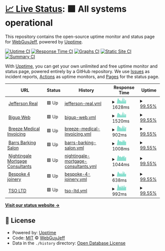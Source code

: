 # [📈 Live Status](https://WebGuyJeff.github.io/my-site-uptime-monitor): <!--live status--> **🟩 All systems operational**

This repository contains the open-source uptime monitor and status page for [WebGuyJeff](https://WebGuyJeff.github.io/my-site-uptime-monitor), powered by [Upptime](https://github.com/upptime/upptime).

[![Uptime CI](https://github.com/WebGuyJeff/my-site-uptime-monitor/workflows/Uptime%20CI/badge.svg)](https://github.com/WebGuyJeff/my-site-uptime-monitor/actions?query=workflow%3A%22Uptime+CI%22)
[![Response Time CI](https://github.com/WebGuyJeff/my-site-uptime-monitor/workflows/Response%20Time%20CI/badge.svg)](https://github.com/WebGuyJeff/my-site-uptime-monitor/actions?query=workflow%3A%22Response+Time+CI%22)
[![Graphs CI](https://github.com/BWebGuyJeff/my-site-uptime-monitor/workflows/Graphs%20CI/badge.svg)](https://github.com/WebGuyJeff/my-site-uptime-monitor/actions?query=workflow%3A%22Graphs+CI%22)
[![Static Site CI](https://github.com/WebGuyJeff/my-site-uptime-monitor/workflows/Static%20Site%20CI/badge.svg)](https://github.com/WebGuyJeff/my-site-uptime-monitor/actions?query=workflow%3A%22Static+Site+CI%22)
[![Summary CI](https://github.com/WebGuyJeff/my-site-uptime-monitor/workflows/Summary%20CI/badge.svg)](https://github.com/WebGuyJeff/my-site-uptime-monitor/actions?query=workflow%3A%22Summary+CI%22)

With [Upptime](https://upptime.js.org), you can get your own unlimited and free uptime monitor and status page, powered entirely by a GitHub repository. We use [Issues](https://github.com/WebGuyJeff/my-site-uptime-monitor/issues) as incident reports, [Actions](https://github.com/WebGuyJeff/my-site-uptime-monitor/actions) as uptime monitors, and [Pages](https://WebGuyJeff.github.io/my-site-uptime-monitor) for the status page.

<!--start: status pages-->
<!-- This summary is generated by Upptime (https://github.com/upptime/upptime) -->
<!-- Do not edit this manually, your changes will be overwritten -->
<!-- prettier-ignore -->
| URL | Status | History | Response Time | Uptime |
| --- | ------ | ------- | ------------- | ------ |
| <img alt="" src="https://icons.duckduckgo.com/ip3/jeffersonreal.uk.ico" height="13"> [Jefferson Real](https://jeffersonreal.uk) | 🟩 Up | [jefferson-real.yml](https://github.com/WebGuyJeff/my-site-uptime-monitor/commits/HEAD/history/jefferson-real.yml) | <details><summary><img alt="Response time graph" src="./graphs/jefferson-real/response-time-week.png" height="20"> 1628ms</summary><br><a href="https://WebGuyJeff.github.io/my-site-uptime-monitor/history/jefferson-real"><img alt="Response time 1494" src="https://img.shields.io/endpoint?url=https%3A%2F%2Fraw.githubusercontent.com%2FWebGuyJeff%2Fmy-site-uptime-monitor%2FHEAD%2Fapi%2Fjefferson-real%2Fresponse-time.json"></a><br><a href="https://WebGuyJeff.github.io/my-site-uptime-monitor/history/jefferson-real"><img alt="24-hour response time 1403" src="https://img.shields.io/endpoint?url=https%3A%2F%2Fraw.githubusercontent.com%2FWebGuyJeff%2Fmy-site-uptime-monitor%2FHEAD%2Fapi%2Fjefferson-real%2Fresponse-time-day.json"></a><br><a href="https://WebGuyJeff.github.io/my-site-uptime-monitor/history/jefferson-real"><img alt="7-day response time 1628" src="https://img.shields.io/endpoint?url=https%3A%2F%2Fraw.githubusercontent.com%2FWebGuyJeff%2Fmy-site-uptime-monitor%2FHEAD%2Fapi%2Fjefferson-real%2Fresponse-time-week.json"></a><br><a href="https://WebGuyJeff.github.io/my-site-uptime-monitor/history/jefferson-real"><img alt="30-day response time 1754" src="https://img.shields.io/endpoint?url=https%3A%2F%2Fraw.githubusercontent.com%2FWebGuyJeff%2Fmy-site-uptime-monitor%2FHEAD%2Fapi%2Fjefferson-real%2Fresponse-time-month.json"></a><br><a href="https://WebGuyJeff.github.io/my-site-uptime-monitor/history/jefferson-real"><img alt="1-year response time 1661" src="https://img.shields.io/endpoint?url=https%3A%2F%2Fraw.githubusercontent.com%2FWebGuyJeff%2Fmy-site-uptime-monitor%2FHEAD%2Fapi%2Fjefferson-real%2Fresponse-time-year.json"></a></details> | <details><summary><a href="https://WebGuyJeff.github.io/my-site-uptime-monitor/history/jefferson-real">99.55%</a></summary><a href="https://WebGuyJeff.github.io/my-site-uptime-monitor/history/jefferson-real"><img alt="All-time uptime 99.75%" src="https://img.shields.io/endpoint?url=https%3A%2F%2Fraw.githubusercontent.com%2FWebGuyJeff%2Fmy-site-uptime-monitor%2FHEAD%2Fapi%2Fjefferson-real%2Fuptime.json"></a><br><a href="https://WebGuyJeff.github.io/my-site-uptime-monitor/history/jefferson-real"><img alt="24-hour uptime 100.00%" src="https://img.shields.io/endpoint?url=https%3A%2F%2Fraw.githubusercontent.com%2FWebGuyJeff%2Fmy-site-uptime-monitor%2FHEAD%2Fapi%2Fjefferson-real%2Fuptime-day.json"></a><br><a href="https://WebGuyJeff.github.io/my-site-uptime-monitor/history/jefferson-real"><img alt="7-day uptime 99.55%" src="https://img.shields.io/endpoint?url=https%3A%2F%2Fraw.githubusercontent.com%2FWebGuyJeff%2Fmy-site-uptime-monitor%2FHEAD%2Fapi%2Fjefferson-real%2Fuptime-week.json"></a><br><a href="https://WebGuyJeff.github.io/my-site-uptime-monitor/history/jefferson-real"><img alt="30-day uptime 99.55%" src="https://img.shields.io/endpoint?url=https%3A%2F%2Fraw.githubusercontent.com%2FWebGuyJeff%2Fmy-site-uptime-monitor%2FHEAD%2Fapi%2Fjefferson-real%2Fuptime-month.json"></a><br><a href="https://WebGuyJeff.github.io/my-site-uptime-monitor/history/jefferson-real"><img alt="1-year uptime 99.15%" src="https://img.shields.io/endpoint?url=https%3A%2F%2Fraw.githubusercontent.com%2FWebGuyJeff%2Fmy-site-uptime-monitor%2FHEAD%2Fapi%2Fjefferson-real%2Fuptime-year.json"></a></details>
| <img alt="" src="https://icons.duckduckgo.com/ip3/bigupweb.uk.ico" height="13"> [Bigup Web](https://bigupweb.uk) | 🟩 Up | [bigup-web.yml](https://github.com/WebGuyJeff/my-site-uptime-monitor/commits/HEAD/history/bigup-web.yml) | <details><summary><img alt="Response time graph" src="./graphs/bigup-web/response-time-week.png" height="20"> 1520ms</summary><br><a href="https://WebGuyJeff.github.io/my-site-uptime-monitor/history/bigup-web"><img alt="Response time 1738" src="https://img.shields.io/endpoint?url=https%3A%2F%2Fraw.githubusercontent.com%2FWebGuyJeff%2Fmy-site-uptime-monitor%2FHEAD%2Fapi%2Fbigup-web%2Fresponse-time.json"></a><br><a href="https://WebGuyJeff.github.io/my-site-uptime-monitor/history/bigup-web"><img alt="24-hour response time 1296" src="https://img.shields.io/endpoint?url=https%3A%2F%2Fraw.githubusercontent.com%2FWebGuyJeff%2Fmy-site-uptime-monitor%2FHEAD%2Fapi%2Fbigup-web%2Fresponse-time-day.json"></a><br><a href="https://WebGuyJeff.github.io/my-site-uptime-monitor/history/bigup-web"><img alt="7-day response time 1520" src="https://img.shields.io/endpoint?url=https%3A%2F%2Fraw.githubusercontent.com%2FWebGuyJeff%2Fmy-site-uptime-monitor%2FHEAD%2Fapi%2Fbigup-web%2Fresponse-time-week.json"></a><br><a href="https://WebGuyJeff.github.io/my-site-uptime-monitor/history/bigup-web"><img alt="30-day response time 1685" src="https://img.shields.io/endpoint?url=https%3A%2F%2Fraw.githubusercontent.com%2FWebGuyJeff%2Fmy-site-uptime-monitor%2FHEAD%2Fapi%2Fbigup-web%2Fresponse-time-month.json"></a><br><a href="https://WebGuyJeff.github.io/my-site-uptime-monitor/history/bigup-web"><img alt="1-year response time 1968" src="https://img.shields.io/endpoint?url=https%3A%2F%2Fraw.githubusercontent.com%2FWebGuyJeff%2Fmy-site-uptime-monitor%2FHEAD%2Fapi%2Fbigup-web%2Fresponse-time-year.json"></a></details> | <details><summary><a href="https://WebGuyJeff.github.io/my-site-uptime-monitor/history/bigup-web">99.55%</a></summary><a href="https://WebGuyJeff.github.io/my-site-uptime-monitor/history/bigup-web"><img alt="All-time uptime 99.75%" src="https://img.shields.io/endpoint?url=https%3A%2F%2Fraw.githubusercontent.com%2FWebGuyJeff%2Fmy-site-uptime-monitor%2FHEAD%2Fapi%2Fbigup-web%2Fuptime.json"></a><br><a href="https://WebGuyJeff.github.io/my-site-uptime-monitor/history/bigup-web"><img alt="24-hour uptime 100.00%" src="https://img.shields.io/endpoint?url=https%3A%2F%2Fraw.githubusercontent.com%2FWebGuyJeff%2Fmy-site-uptime-monitor%2FHEAD%2Fapi%2Fbigup-web%2Fuptime-day.json"></a><br><a href="https://WebGuyJeff.github.io/my-site-uptime-monitor/history/bigup-web"><img alt="7-day uptime 99.55%" src="https://img.shields.io/endpoint?url=https%3A%2F%2Fraw.githubusercontent.com%2FWebGuyJeff%2Fmy-site-uptime-monitor%2FHEAD%2Fapi%2Fbigup-web%2Fuptime-week.json"></a><br><a href="https://WebGuyJeff.github.io/my-site-uptime-monitor/history/bigup-web"><img alt="30-day uptime 99.55%" src="https://img.shields.io/endpoint?url=https%3A%2F%2Fraw.githubusercontent.com%2FWebGuyJeff%2Fmy-site-uptime-monitor%2FHEAD%2Fapi%2Fbigup-web%2Fuptime-month.json"></a><br><a href="https://WebGuyJeff.github.io/my-site-uptime-monitor/history/bigup-web"><img alt="1-year uptime 99.15%" src="https://img.shields.io/endpoint?url=https%3A%2F%2Fraw.githubusercontent.com%2FWebGuyJeff%2Fmy-site-uptime-monitor%2FHEAD%2Fapi%2Fbigup-web%2Fuptime-year.json"></a></details>
| <img alt="" src="https://icons.duckduckgo.com/ip3/breezemedicalinvoicing.com.ico" height="13"> [Breeze Medical Invoicing](https://breezemedicalinvoicing.com) | 🟩 Up | [breeze-medical-invoicing.yml](https://github.com/WebGuyJeff/my-site-uptime-monitor/commits/HEAD/history/breeze-medical-invoicing.yml) | <details><summary><img alt="Response time graph" src="./graphs/breeze-medical-invoicing/response-time-week.png" height="20"> 902ms</summary><br><a href="https://WebGuyJeff.github.io/my-site-uptime-monitor/history/breeze-medical-invoicing"><img alt="Response time 1742" src="https://img.shields.io/endpoint?url=https%3A%2F%2Fraw.githubusercontent.com%2FWebGuyJeff%2Fmy-site-uptime-monitor%2FHEAD%2Fapi%2Fbreeze-medical-invoicing%2Fresponse-time.json"></a><br><a href="https://WebGuyJeff.github.io/my-site-uptime-monitor/history/breeze-medical-invoicing"><img alt="24-hour response time 796" src="https://img.shields.io/endpoint?url=https%3A%2F%2Fraw.githubusercontent.com%2FWebGuyJeff%2Fmy-site-uptime-monitor%2FHEAD%2Fapi%2Fbreeze-medical-invoicing%2Fresponse-time-day.json"></a><br><a href="https://WebGuyJeff.github.io/my-site-uptime-monitor/history/breeze-medical-invoicing"><img alt="7-day response time 902" src="https://img.shields.io/endpoint?url=https%3A%2F%2Fraw.githubusercontent.com%2FWebGuyJeff%2Fmy-site-uptime-monitor%2FHEAD%2Fapi%2Fbreeze-medical-invoicing%2Fresponse-time-week.json"></a><br><a href="https://WebGuyJeff.github.io/my-site-uptime-monitor/history/breeze-medical-invoicing"><img alt="30-day response time 925" src="https://img.shields.io/endpoint?url=https%3A%2F%2Fraw.githubusercontent.com%2FWebGuyJeff%2Fmy-site-uptime-monitor%2FHEAD%2Fapi%2Fbreeze-medical-invoicing%2Fresponse-time-month.json"></a><br><a href="https://WebGuyJeff.github.io/my-site-uptime-monitor/history/breeze-medical-invoicing"><img alt="1-year response time 1550" src="https://img.shields.io/endpoint?url=https%3A%2F%2Fraw.githubusercontent.com%2FWebGuyJeff%2Fmy-site-uptime-monitor%2FHEAD%2Fapi%2Fbreeze-medical-invoicing%2Fresponse-time-year.json"></a></details> | <details><summary><a href="https://WebGuyJeff.github.io/my-site-uptime-monitor/history/breeze-medical-invoicing">99.55%</a></summary><a href="https://WebGuyJeff.github.io/my-site-uptime-monitor/history/breeze-medical-invoicing"><img alt="All-time uptime 99.74%" src="https://img.shields.io/endpoint?url=https%3A%2F%2Fraw.githubusercontent.com%2FWebGuyJeff%2Fmy-site-uptime-monitor%2FHEAD%2Fapi%2Fbreeze-medical-invoicing%2Fuptime.json"></a><br><a href="https://WebGuyJeff.github.io/my-site-uptime-monitor/history/breeze-medical-invoicing"><img alt="24-hour uptime 100.00%" src="https://img.shields.io/endpoint?url=https%3A%2F%2Fraw.githubusercontent.com%2FWebGuyJeff%2Fmy-site-uptime-monitor%2FHEAD%2Fapi%2Fbreeze-medical-invoicing%2Fuptime-day.json"></a><br><a href="https://WebGuyJeff.github.io/my-site-uptime-monitor/history/breeze-medical-invoicing"><img alt="7-day uptime 99.55%" src="https://img.shields.io/endpoint?url=https%3A%2F%2Fraw.githubusercontent.com%2FWebGuyJeff%2Fmy-site-uptime-monitor%2FHEAD%2Fapi%2Fbreeze-medical-invoicing%2Fuptime-week.json"></a><br><a href="https://WebGuyJeff.github.io/my-site-uptime-monitor/history/breeze-medical-invoicing"><img alt="30-day uptime 99.55%" src="https://img.shields.io/endpoint?url=https%3A%2F%2Fraw.githubusercontent.com%2FWebGuyJeff%2Fmy-site-uptime-monitor%2FHEAD%2Fapi%2Fbreeze-medical-invoicing%2Fuptime-month.json"></a><br><a href="https://WebGuyJeff.github.io/my-site-uptime-monitor/history/breeze-medical-invoicing"><img alt="1-year uptime 99.14%" src="https://img.shields.io/endpoint?url=https%3A%2F%2Fraw.githubusercontent.com%2FWebGuyJeff%2Fmy-site-uptime-monitor%2FHEAD%2Fapi%2Fbreeze-medical-invoicing%2Fuptime-year.json"></a></details>
| <img alt="" src="https://icons.duckduckgo.com/ip3/barrsbarkingsalon.co.uk.ico" height="13"> [Barrs Barking Salon](https://barrsbarkingsalon.co.uk) | 🟩 Up | [barrs-barking-salon.yml](https://github.com/WebGuyJeff/my-site-uptime-monitor/commits/HEAD/history/barrs-barking-salon.yml) | <details><summary><img alt="Response time graph" src="./graphs/barrs-barking-salon/response-time-week.png" height="20"> 1008ms</summary><br><a href="https://WebGuyJeff.github.io/my-site-uptime-monitor/history/barrs-barking-salon"><img alt="Response time 1066" src="https://img.shields.io/endpoint?url=https%3A%2F%2Fraw.githubusercontent.com%2FWebGuyJeff%2Fmy-site-uptime-monitor%2FHEAD%2Fapi%2Fbarrs-barking-salon%2Fresponse-time.json"></a><br><a href="https://WebGuyJeff.github.io/my-site-uptime-monitor/history/barrs-barking-salon"><img alt="24-hour response time 965" src="https://img.shields.io/endpoint?url=https%3A%2F%2Fraw.githubusercontent.com%2FWebGuyJeff%2Fmy-site-uptime-monitor%2FHEAD%2Fapi%2Fbarrs-barking-salon%2Fresponse-time-day.json"></a><br><a href="https://WebGuyJeff.github.io/my-site-uptime-monitor/history/barrs-barking-salon"><img alt="7-day response time 1008" src="https://img.shields.io/endpoint?url=https%3A%2F%2Fraw.githubusercontent.com%2FWebGuyJeff%2Fmy-site-uptime-monitor%2FHEAD%2Fapi%2Fbarrs-barking-salon%2Fresponse-time-week.json"></a><br><a href="https://WebGuyJeff.github.io/my-site-uptime-monitor/history/barrs-barking-salon"><img alt="30-day response time 1057" src="https://img.shields.io/endpoint?url=https%3A%2F%2Fraw.githubusercontent.com%2FWebGuyJeff%2Fmy-site-uptime-monitor%2FHEAD%2Fapi%2Fbarrs-barking-salon%2Fresponse-time-month.json"></a><br><a href="https://WebGuyJeff.github.io/my-site-uptime-monitor/history/barrs-barking-salon"><img alt="1-year response time 1098" src="https://img.shields.io/endpoint?url=https%3A%2F%2Fraw.githubusercontent.com%2FWebGuyJeff%2Fmy-site-uptime-monitor%2FHEAD%2Fapi%2Fbarrs-barking-salon%2Fresponse-time-year.json"></a></details> | <details><summary><a href="https://WebGuyJeff.github.io/my-site-uptime-monitor/history/barrs-barking-salon">99.55%</a></summary><a href="https://WebGuyJeff.github.io/my-site-uptime-monitor/history/barrs-barking-salon"><img alt="All-time uptime 99.84%" src="https://img.shields.io/endpoint?url=https%3A%2F%2Fraw.githubusercontent.com%2FWebGuyJeff%2Fmy-site-uptime-monitor%2FHEAD%2Fapi%2Fbarrs-barking-salon%2Fuptime.json"></a><br><a href="https://WebGuyJeff.github.io/my-site-uptime-monitor/history/barrs-barking-salon"><img alt="24-hour uptime 100.00%" src="https://img.shields.io/endpoint?url=https%3A%2F%2Fraw.githubusercontent.com%2FWebGuyJeff%2Fmy-site-uptime-monitor%2FHEAD%2Fapi%2Fbarrs-barking-salon%2Fuptime-day.json"></a><br><a href="https://WebGuyJeff.github.io/my-site-uptime-monitor/history/barrs-barking-salon"><img alt="7-day uptime 99.55%" src="https://img.shields.io/endpoint?url=https%3A%2F%2Fraw.githubusercontent.com%2FWebGuyJeff%2Fmy-site-uptime-monitor%2FHEAD%2Fapi%2Fbarrs-barking-salon%2Fuptime-week.json"></a><br><a href="https://WebGuyJeff.github.io/my-site-uptime-monitor/history/barrs-barking-salon"><img alt="30-day uptime 99.55%" src="https://img.shields.io/endpoint?url=https%3A%2F%2Fraw.githubusercontent.com%2FWebGuyJeff%2Fmy-site-uptime-monitor%2FHEAD%2Fapi%2Fbarrs-barking-salon%2Fuptime-month.json"></a><br><a href="https://WebGuyJeff.github.io/my-site-uptime-monitor/history/barrs-barking-salon"><img alt="1-year uptime 99.54%" src="https://img.shields.io/endpoint?url=https%3A%2F%2Fraw.githubusercontent.com%2FWebGuyJeff%2Fmy-site-uptime-monitor%2FHEAD%2Fapi%2Fbarrs-barking-salon%2Fuptime-year.json"></a></details>
| <img alt="" src="https://icons.duckduckgo.com/ip3/nightingalemortgageconsultants.com.ico" height="13"> [Nightingale Mortgage Consultants](https://nightingalemortgageconsultants.com/) | 🟩 Up | [nightingale-mortgage-consultants.yml](https://github.com/WebGuyJeff/my-site-uptime-monitor/commits/HEAD/history/nightingale-mortgage-consultants.yml) | <details><summary><img alt="Response time graph" src="./graphs/nightingale-mortgage-consultants/response-time-week.png" height="20"> 1044ms</summary><br><a href="https://WebGuyJeff.github.io/my-site-uptime-monitor/history/nightingale-mortgage-consultants"><img alt="Response time 1000" src="https://img.shields.io/endpoint?url=https%3A%2F%2Fraw.githubusercontent.com%2FWebGuyJeff%2Fmy-site-uptime-monitor%2FHEAD%2Fapi%2Fnightingale-mortgage-consultants%2Fresponse-time.json"></a><br><a href="https://WebGuyJeff.github.io/my-site-uptime-monitor/history/nightingale-mortgage-consultants"><img alt="24-hour response time 933" src="https://img.shields.io/endpoint?url=https%3A%2F%2Fraw.githubusercontent.com%2FWebGuyJeff%2Fmy-site-uptime-monitor%2FHEAD%2Fapi%2Fnightingale-mortgage-consultants%2Fresponse-time-day.json"></a><br><a href="https://WebGuyJeff.github.io/my-site-uptime-monitor/history/nightingale-mortgage-consultants"><img alt="7-day response time 1044" src="https://img.shields.io/endpoint?url=https%3A%2F%2Fraw.githubusercontent.com%2FWebGuyJeff%2Fmy-site-uptime-monitor%2FHEAD%2Fapi%2Fnightingale-mortgage-consultants%2Fresponse-time-week.json"></a><br><a href="https://WebGuyJeff.github.io/my-site-uptime-monitor/history/nightingale-mortgage-consultants"><img alt="30-day response time 1019" src="https://img.shields.io/endpoint?url=https%3A%2F%2Fraw.githubusercontent.com%2FWebGuyJeff%2Fmy-site-uptime-monitor%2FHEAD%2Fapi%2Fnightingale-mortgage-consultants%2Fresponse-time-month.json"></a><br><a href="https://WebGuyJeff.github.io/my-site-uptime-monitor/history/nightingale-mortgage-consultants"><img alt="1-year response time 1054" src="https://img.shields.io/endpoint?url=https%3A%2F%2Fraw.githubusercontent.com%2FWebGuyJeff%2Fmy-site-uptime-monitor%2FHEAD%2Fapi%2Fnightingale-mortgage-consultants%2Fresponse-time-year.json"></a></details> | <details><summary><a href="https://WebGuyJeff.github.io/my-site-uptime-monitor/history/nightingale-mortgage-consultants">99.55%</a></summary><a href="https://WebGuyJeff.github.io/my-site-uptime-monitor/history/nightingale-mortgage-consultants"><img alt="All-time uptime 99.53%" src="https://img.shields.io/endpoint?url=https%3A%2F%2Fraw.githubusercontent.com%2FWebGuyJeff%2Fmy-site-uptime-monitor%2FHEAD%2Fapi%2Fnightingale-mortgage-consultants%2Fuptime.json"></a><br><a href="https://WebGuyJeff.github.io/my-site-uptime-monitor/history/nightingale-mortgage-consultants"><img alt="24-hour uptime 100.00%" src="https://img.shields.io/endpoint?url=https%3A%2F%2Fraw.githubusercontent.com%2FWebGuyJeff%2Fmy-site-uptime-monitor%2FHEAD%2Fapi%2Fnightingale-mortgage-consultants%2Fuptime-day.json"></a><br><a href="https://WebGuyJeff.github.io/my-site-uptime-monitor/history/nightingale-mortgage-consultants"><img alt="7-day uptime 99.55%" src="https://img.shields.io/endpoint?url=https%3A%2F%2Fraw.githubusercontent.com%2FWebGuyJeff%2Fmy-site-uptime-monitor%2FHEAD%2Fapi%2Fnightingale-mortgage-consultants%2Fuptime-week.json"></a><br><a href="https://WebGuyJeff.github.io/my-site-uptime-monitor/history/nightingale-mortgage-consultants"><img alt="30-day uptime 99.55%" src="https://img.shields.io/endpoint?url=https%3A%2F%2Fraw.githubusercontent.com%2FWebGuyJeff%2Fmy-site-uptime-monitor%2FHEAD%2Fapi%2Fnightingale-mortgage-consultants%2Fuptime-month.json"></a><br><a href="https://WebGuyJeff.github.io/my-site-uptime-monitor/history/nightingale-mortgage-consultants"><img alt="1-year uptime 99.23%" src="https://img.shields.io/endpoint?url=https%3A%2F%2Fraw.githubusercontent.com%2FWebGuyJeff%2Fmy-site-uptime-monitor%2FHEAD%2Fapi%2Fnightingale-mortgage-consultants%2Fuptime-year.json"></a></details>
| <img alt="" src="https://icons.duckduckgo.com/ip3/bespoke4joinery.co.uk.ico" height="13"> [Bespoke 4 joinery](https://bespoke4joinery.co.uk) | 🟩 Up | [bespoke-4-joinery.yml](https://github.com/WebGuyJeff/my-site-uptime-monitor/commits/HEAD/history/bespoke-4-joinery.yml) | <details><summary><img alt="Response time graph" src="./graphs/bespoke-4-joinery/response-time-week.png" height="20"> 638ms</summary><br><a href="https://WebGuyJeff.github.io/my-site-uptime-monitor/history/bespoke-4-joinery"><img alt="Response time 785" src="https://img.shields.io/endpoint?url=https%3A%2F%2Fraw.githubusercontent.com%2FWebGuyJeff%2Fmy-site-uptime-monitor%2FHEAD%2Fapi%2Fbespoke-4-joinery%2Fresponse-time.json"></a><br><a href="https://WebGuyJeff.github.io/my-site-uptime-monitor/history/bespoke-4-joinery"><img alt="24-hour response time 585" src="https://img.shields.io/endpoint?url=https%3A%2F%2Fraw.githubusercontent.com%2FWebGuyJeff%2Fmy-site-uptime-monitor%2FHEAD%2Fapi%2Fbespoke-4-joinery%2Fresponse-time-day.json"></a><br><a href="https://WebGuyJeff.github.io/my-site-uptime-monitor/history/bespoke-4-joinery"><img alt="7-day response time 638" src="https://img.shields.io/endpoint?url=https%3A%2F%2Fraw.githubusercontent.com%2FWebGuyJeff%2Fmy-site-uptime-monitor%2FHEAD%2Fapi%2Fbespoke-4-joinery%2Fresponse-time-week.json"></a><br><a href="https://WebGuyJeff.github.io/my-site-uptime-monitor/history/bespoke-4-joinery"><img alt="30-day response time 688" src="https://img.shields.io/endpoint?url=https%3A%2F%2Fraw.githubusercontent.com%2FWebGuyJeff%2Fmy-site-uptime-monitor%2FHEAD%2Fapi%2Fbespoke-4-joinery%2Fresponse-time-month.json"></a><br><a href="https://WebGuyJeff.github.io/my-site-uptime-monitor/history/bespoke-4-joinery"><img alt="1-year response time 790" src="https://img.shields.io/endpoint?url=https%3A%2F%2Fraw.githubusercontent.com%2FWebGuyJeff%2Fmy-site-uptime-monitor%2FHEAD%2Fapi%2Fbespoke-4-joinery%2Fresponse-time-year.json"></a></details> | <details><summary><a href="https://WebGuyJeff.github.io/my-site-uptime-monitor/history/bespoke-4-joinery">99.55%</a></summary><a href="https://WebGuyJeff.github.io/my-site-uptime-monitor/history/bespoke-4-joinery"><img alt="All-time uptime 99.68%" src="https://img.shields.io/endpoint?url=https%3A%2F%2Fraw.githubusercontent.com%2FWebGuyJeff%2Fmy-site-uptime-monitor%2FHEAD%2Fapi%2Fbespoke-4-joinery%2Fuptime.json"></a><br><a href="https://WebGuyJeff.github.io/my-site-uptime-monitor/history/bespoke-4-joinery"><img alt="24-hour uptime 100.00%" src="https://img.shields.io/endpoint?url=https%3A%2F%2Fraw.githubusercontent.com%2FWebGuyJeff%2Fmy-site-uptime-monitor%2FHEAD%2Fapi%2Fbespoke-4-joinery%2Fuptime-day.json"></a><br><a href="https://WebGuyJeff.github.io/my-site-uptime-monitor/history/bespoke-4-joinery"><img alt="7-day uptime 99.55%" src="https://img.shields.io/endpoint?url=https%3A%2F%2Fraw.githubusercontent.com%2FWebGuyJeff%2Fmy-site-uptime-monitor%2FHEAD%2Fapi%2Fbespoke-4-joinery%2Fuptime-week.json"></a><br><a href="https://WebGuyJeff.github.io/my-site-uptime-monitor/history/bespoke-4-joinery"><img alt="30-day uptime 99.55%" src="https://img.shields.io/endpoint?url=https%3A%2F%2Fraw.githubusercontent.com%2FWebGuyJeff%2Fmy-site-uptime-monitor%2FHEAD%2Fapi%2Fbespoke-4-joinery%2Fuptime-month.json"></a><br><a href="https://WebGuyJeff.github.io/my-site-uptime-monitor/history/bespoke-4-joinery"><img alt="1-year uptime 99.17%" src="https://img.shields.io/endpoint?url=https%3A%2F%2Fraw.githubusercontent.com%2FWebGuyJeff%2Fmy-site-uptime-monitor%2FHEAD%2Fapi%2Fbespoke-4-joinery%2Fuptime-year.json"></a></details>
| <img alt="" src="https://icons.duckduckgo.com/ip3/tso-ltd.co.uk.ico" height="13"> [TSO LTD](https://tso-ltd.co.uk/) | 🟩 Up | [tso-ltd.yml](https://github.com/WebGuyJeff/my-site-uptime-monitor/commits/HEAD/history/tso-ltd.yml) | <details><summary><img alt="Response time graph" src="./graphs/tso-ltd/response-time-week.png" height="20"> 992ms</summary><br><a href="https://WebGuyJeff.github.io/my-site-uptime-monitor/history/tso-ltd"><img alt="Response time 1597" src="https://img.shields.io/endpoint?url=https%3A%2F%2Fraw.githubusercontent.com%2FWebGuyJeff%2Fmy-site-uptime-monitor%2FHEAD%2Fapi%2Ftso-ltd%2Fresponse-time.json"></a><br><a href="https://WebGuyJeff.github.io/my-site-uptime-monitor/history/tso-ltd"><img alt="24-hour response time 913" src="https://img.shields.io/endpoint?url=https%3A%2F%2Fraw.githubusercontent.com%2FWebGuyJeff%2Fmy-site-uptime-monitor%2FHEAD%2Fapi%2Ftso-ltd%2Fresponse-time-day.json"></a><br><a href="https://WebGuyJeff.github.io/my-site-uptime-monitor/history/tso-ltd"><img alt="7-day response time 992" src="https://img.shields.io/endpoint?url=https%3A%2F%2Fraw.githubusercontent.com%2FWebGuyJeff%2Fmy-site-uptime-monitor%2FHEAD%2Fapi%2Ftso-ltd%2Fresponse-time-week.json"></a><br><a href="https://WebGuyJeff.github.io/my-site-uptime-monitor/history/tso-ltd"><img alt="30-day response time 1131" src="https://img.shields.io/endpoint?url=https%3A%2F%2Fraw.githubusercontent.com%2FWebGuyJeff%2Fmy-site-uptime-monitor%2FHEAD%2Fapi%2Ftso-ltd%2Fresponse-time-month.json"></a><br><a href="https://WebGuyJeff.github.io/my-site-uptime-monitor/history/tso-ltd"><img alt="1-year response time 1483" src="https://img.shields.io/endpoint?url=https%3A%2F%2Fraw.githubusercontent.com%2FWebGuyJeff%2Fmy-site-uptime-monitor%2FHEAD%2Fapi%2Ftso-ltd%2Fresponse-time-year.json"></a></details> | <details><summary><a href="https://WebGuyJeff.github.io/my-site-uptime-monitor/history/tso-ltd">99.55%</a></summary><a href="https://WebGuyJeff.github.io/my-site-uptime-monitor/history/tso-ltd"><img alt="All-time uptime 42.46%" src="https://img.shields.io/endpoint?url=https%3A%2F%2Fraw.githubusercontent.com%2FWebGuyJeff%2Fmy-site-uptime-monitor%2FHEAD%2Fapi%2Ftso-ltd%2Fuptime.json"></a><br><a href="https://WebGuyJeff.github.io/my-site-uptime-monitor/history/tso-ltd"><img alt="24-hour uptime 100.00%" src="https://img.shields.io/endpoint?url=https%3A%2F%2Fraw.githubusercontent.com%2FWebGuyJeff%2Fmy-site-uptime-monitor%2FHEAD%2Fapi%2Ftso-ltd%2Fuptime-day.json"></a><br><a href="https://WebGuyJeff.github.io/my-site-uptime-monitor/history/tso-ltd"><img alt="7-day uptime 99.55%" src="https://img.shields.io/endpoint?url=https%3A%2F%2Fraw.githubusercontent.com%2FWebGuyJeff%2Fmy-site-uptime-monitor%2FHEAD%2Fapi%2Ftso-ltd%2Fuptime-week.json"></a><br><a href="https://WebGuyJeff.github.io/my-site-uptime-monitor/history/tso-ltd"><img alt="30-day uptime 99.55%" src="https://img.shields.io/endpoint?url=https%3A%2F%2Fraw.githubusercontent.com%2FWebGuyJeff%2Fmy-site-uptime-monitor%2FHEAD%2Fapi%2Ftso-ltd%2Fuptime-month.json"></a><br><a href="https://WebGuyJeff.github.io/my-site-uptime-monitor/history/tso-ltd"><img alt="1-year uptime 99.44%" src="https://img.shields.io/endpoint?url=https%3A%2F%2Fraw.githubusercontent.com%2FWebGuyJeff%2Fmy-site-uptime-monitor%2FHEAD%2Fapi%2Ftso-ltd%2Fuptime-year.json"></a></details>

<!--end: status pages-->

[**Visit our status website →**](https://WebGuyJeff.github.io/my-site-uptime-monitor)

## 📄 License

- Powered by: [Upptime](https://github.com/upptime/upptime)
- Code: [MIT](./LICENSE) © [WebGuyJeff](https://WebGuyJeff.github.io/my-site-uptime-monitor)
- Data in the `./history` directory: [Open Database License](https://opendatacommons.org/licenses/odbl/1-0/)
